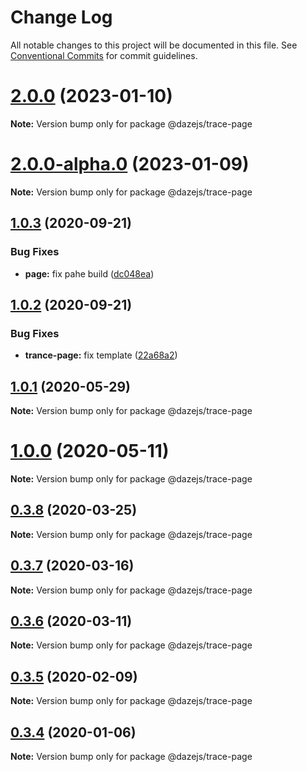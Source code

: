# Change Log

All notable changes to this project will be documented in this file.
See [Conventional Commits](https://conventionalcommits.org) for commit guidelines.

# [2.0.0](https://github.com/dazejs/daze/compare/@dazejs/trace-page@2.0.0-alpha.0...@dazejs/trace-page@2.0.0) (2023-01-10)

**Note:** Version bump only for package @dazejs/trace-page





# [2.0.0-alpha.0](https://github.com/dazejs/daze/compare/@dazejs/trace-page@1.0.3...@dazejs/trace-page@2.0.0-alpha.0) (2023-01-09)

**Note:** Version bump only for package @dazejs/trace-page





## [1.0.3](https://github.com/dazejs/daze/compare/@dazejs/trace-page@1.0.2...@dazejs/trace-page@1.0.3) (2020-09-21)


### Bug Fixes

* **page:** fix pahe build ([dc048ea](https://github.com/dazejs/daze/commit/dc048ea790797fbd1a6147e0ae6d1234a410bfd9))





## [1.0.2](https://github.com/dazejs/daze/compare/@dazejs/trace-page@1.0.1...@dazejs/trace-page@1.0.2) (2020-09-21)


### Bug Fixes

* **trance-page:** fix template ([22a68a2](https://github.com/dazejs/daze/commit/22a68a2e6e2b52b78b66286d32c481d608e6fe1c))





## [1.0.1](https://github.com/dazejs/daze/compare/@dazejs/trace-page@1.0.0...@dazejs/trace-page@1.0.1) (2020-05-29)

**Note:** Version bump only for package @dazejs/trace-page





# [1.0.0](https://github.com/dazejs/daze/compare/@dazejs/trace-page@0.3.8...@dazejs/trace-page@1.0.0) (2020-05-11)

**Note:** Version bump only for package @dazejs/trace-page





## [0.3.8](https://github.com/dazejs/daze/compare/@dazejs/trace-page@0.3.7...@dazejs/trace-page@0.3.8) (2020-03-25)

**Note:** Version bump only for package @dazejs/trace-page





## [0.3.7](https://github.com/dazejs/daze/compare/@dazejs/trace-page@0.3.6...@dazejs/trace-page@0.3.7) (2020-03-16)

**Note:** Version bump only for package @dazejs/trace-page





## [0.3.6](https://github.com/dazejs/daze/compare/@dazejs/trace-page@0.3.5...@dazejs/trace-page@0.3.6) (2020-03-11)

**Note:** Version bump only for package @dazejs/trace-page





## [0.3.5](https://github.com/dazejs/daze/compare/@dazejs/trace-page@0.3.4...@dazejs/trace-page@0.3.5) (2020-02-09)

**Note:** Version bump only for package @dazejs/trace-page





## [0.3.4](https://github.com/dazejs/daze/compare/@dazejs/trace-page@0.3.3...@dazejs/trace-page@0.3.4) (2020-01-06)

**Note:** Version bump only for package @dazejs/trace-page

